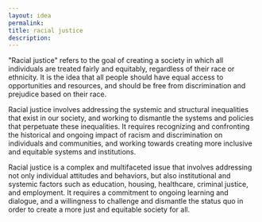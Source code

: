 ```yaml
---
layout: idea
permalink:
title: racial justice
description:
---
```


"Racial justice" refers to the goal of creating a society in which all individuals are treated fairly and equitably, regardless of their race or ethnicity. It is the idea that all people should have equal access to opportunities and resources, and should be free from discrimination and prejudice based on their race.

Racial justice involves addressing the systemic and structural inequalities that exist in our society, and working to dismantle the systems and policies that perpetuate these inequalities. It requires recognizing and confronting the historical and ongoing impact of racism and discrimination on individuals and communities, and working towards creating more inclusive and equitable systems and institutions.

Racial justice is a complex and multifaceted issue that involves addressing not only individual attitudes and behaviors, but also institutional and systemic factors such as education, housing, healthcare, criminal justice, and employment. It requires a commitment to ongoing learning and dialogue, and a willingness to challenge and dismantle the status quo in order to create a more just and equitable society for all.
